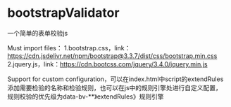 # bootstrapValidator
一个简单的表单校验js

Must import files：
1.bootstrap.css，link：https://cdn.jsdelivr.net/npm/bootstrap@3.3.7/dist/css/bootstrap.min.css
2.jquery.js，link：https://cdn.bootcss.com/jquery/3.4.0/jquery.min.js

Support for custom configuration，可以在index.html中script的extendRules添加需要检验的名称和检验规则，也可以在js中的规则引擎处进行自定义配置，
规则校验的优先级为data-bv-**》extendRules》规则引擎
